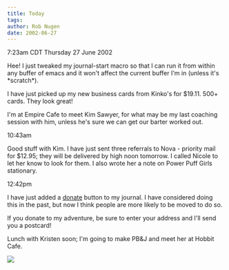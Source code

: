 ```yaml
---
title: Today
tags: 
author: Rob Nugen
date: 2002-06-27
---
```


<p class=date>7:23am CDT Thursday 27 June 2002</p>

<p>Hee!  I just tweaked my journal-start macro so that I can run it
from within any buffer of emacs and it won't affect the current buffer
I'm in (unless it's *scratch*).</p>

<p>I have just picked up my new business cards from Kinko's for
$19.11.  500+ cards.  They look great!</p>

<p>I'm at Empire Cafe to meet Kim Sawyer, for what may be my last
coaching session with him, unless he's sure we can get our barter
worked out.</p>

<p class=date>10:43am</p>

<p>Good stuff with Kim.  I have just sent three referrals to Nova -
priority mail for $12.95; they will be delivered by high noon
tomorrow.  I called Nicole to let her know to look for them.  I also
wrote her a note on Power Puff Girls stationary.</p>

<p class=date>12:42pm</p>

<p>I have just added a <a
href="https://www.paypal.com/xclick/business=rob%40robnugen.com&item_name=Rob%27s+adventure+around+the+US&no_shipping=1&return=http%3A//www.robnugen.com/thanks/&cancel_return=http%3A//www.robnugen.com/journal/&cn=your+address+for+a+postcard%3A">donate</a>
button to my journal.  I have considered doing this in the past, but
now I think people are more likely to be moved to do so.</p>

<p>If you donate to my adventure, be sure to enter your address and
I'll send you a postcard!</p>

<p>Lunch with Kristen soon; I'm going to make PB&J and meet her at
Hobbit Cafe.</p>

<p><img src="/images/rob/wL-ROB.gif"/></p>
